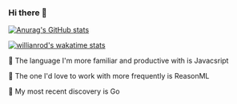 ### Hi there 👋

[![Anurag's GitHub stats](https://github-readme-stats.vercel.app/api?username=cchampou&count_private=true&show_icons=true&theme=buefy)](https://github.com/anuraghazra/github-readme-stats)

[![willianrod's wakatime stats](https://github-readme-stats.vercel.app/api/wakatime?username=cchampou)](https://github.com/anuraghazra/github-readme-stats)

🏃️ The language I'm more familiar and productive with is Javacsript

🙈️ The one I'd love to work with more frequently is ReasonML

🔬️ My most recent discovery is Go
